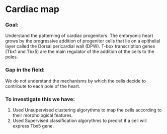 # Cardiac map

### Goal: 
Understand the patterning of cardiac progenitors.
The embryonic heart grows by the progressive addition of progenitor cells that lie on a epithelial layer called the Dorsal pericardial wall (DPW).
T-box transcription genes (Tbx1 and Tbx5) are the main regulator of the addition of the cells to the poles.

### Gap in the field: 
We do not understand the mechanisms by which the cells decide to contribute to each pole of the heart.

### To investigate this we have:
1. Used Unsupervised clustering algorythms to map the cells according to their morphological features.
2. Used Supervised classification algorythms to predict if a cell will express Tbx5 gene.


